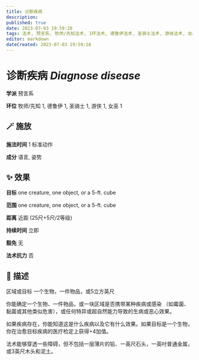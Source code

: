 ```yaml
---
title: 诊断疾病
description: 
published: true
date: 2023-07-03 19:59:28
tags: 法术, 预言系, 牧师/先知法术, 1环法术, 德鲁伊法术, 圣骑士法术, 游侠法术, 女巫法术
editor: markdown
dateCreated: 2023-07-03 19:59:28
---
```


# **诊断疾病** *Diagnose disease*

**学派** 预言系 

**环位** 牧师/先知 1, 德鲁伊 1, 圣骑士 1, 游侠 1, 女巫 1

## 🪄 施放

**施法时间** 1 标准动作

**成分** 语言, 姿势

## ✨ 效果 

**目标** one creature, one object, or a 5-ft. cube 

**范围** one creature, one object, or a 5-ft. cube

**距离** 近距 (25尺+5尺/2等级)  

**持续时间** 立即 

**豁免** 无

**法术抗力** 否

## 📖 描述

区域或目标      一个生物，一件物品，或5立方英尺

你能确定一个生物、一件物品，或一块区域是否携带某种疾病或感染 （如霉菌、黏菌或其他类似危害），或任何特异或超自然能力导致的生病或恶心效果。

如果疾病存在，你能知道这是什么疾病以及它有什么效果。如果目标是一个生物，你在治愈目标疾病的医疗检定上获得+4加值。

法术能够穿透一些障碍，但不包括一层薄片的铅、一英尺石头，一英吋普通金属，或3英尺木头和泥土。
    